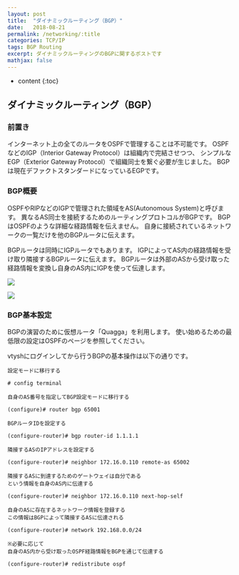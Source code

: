 ```yaml
---
layout: post
title:  "ダイナミックルーティング（BGP）"
date:   2018-08-21
permalink: /networking/:title
categories: TCP/IP
tags: BGP Routing
excerpt: ダイナミックルーティングのBGPに関するポストです
mathjax: false
---
```

 
* content
{:toc}

## ダイナミックルーティング（BGP）

### 前置き

インターネット上の全てのルータをOSPFで管理することは不可能です。
OSPFなどのIGP（Interior Gateway Protocol）は組織内で完結させつつ、
シンプルなEGP（Exterior Gateway Protocol）で組織同士を繋ぐ必要が生じました。
BGPは現在デファクトスタンダードになっているEGPです。

### BGP概要

OSPFやRIPなどのIGPで管理された領域をAS(Autonomous System)と呼びます。
異なるAS同士を接続するためのルーティングプロトコルがBGPです。
BGPはOSPFのような詳細な経路情報を伝えません。
自身に接続されているネットワークの一覧だけを他のBGPルータに伝えます。

BGPルータは同時にIGPルータでもあります。
IGPによってAS内の経路情報を受け取り隣接するBGPルータに伝えます。
BGPルータは外部のASから受け取った経路情報を変換し自身のAS内にIGPを使って伝達します。

![]({{site.baseurl}}/images/network/bgp1.png)

![]({{site.baseurl}}/images/network/bgp2.png)

### BGP基本設定

BGPの演習のために仮想ルータ「Quagga」を利用します。
使い始めるための最低限の設定はOSPFのページを参照してください。

vtyshにログインしてから行うBGPの基本操作は以下の通りです。

```
設定モードに移行する

# config terminal

自身のAS番号を指定してBGP設定モードに移行する

(configure)# router bgp 65001

BGPルータIDを設定する

(configure-router)# bgp router-id 1.1.1.1

隣接するASのIPアドレスを設定する

(configure-router)# neighbor 172.16.0.110 remote-as 65002

隣接するASに到達するためのゲートウェイは自分である
という情報を自身のAS内に伝達する

(configure-router)# neighbor 172.16.0.110 next-hop-self

自身のASに存在するネットワーク情報を登録する
この情報はBGPによって隣接するASに伝達される

(configure-router)# network 192.168.0.0/24

※必要に応じて
自身のAS内から受け取ったOSPF経路情報をBGPを通じて伝達する

(configure-router)# redistribute ospf
```
